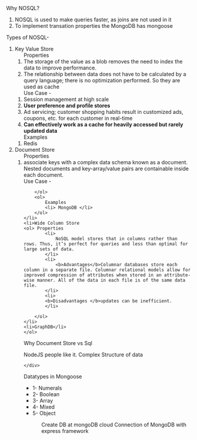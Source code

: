 <div>Why NOSQL?</div><ol>
	<li>NOSQL is used to make queries faster, as joins are not used in it</li>
	<li>To implement transation properties the MongoDB has mongoose </li>
			</ol>
Types of NOSQL-
<ol>
	<li>Key Value Store
		<ol> Properties
			<li>The storage of the value as a blob removes the need to index the data to improve performance.
			</li>
			<li> The relationship between data does not have to be calculated by a query language; there is no optimization performed. So they are used as cache </li>
		</ol>
		<ol> Use Case -
			<li>Session management at high scale </li>
			<li><b> User preference and profile stores </b> </li>
			<li> Ad servicing; customer shopping habits result in customized ads, coupons, etc. for each customer in real-time </li>
			<li><b> Can effectively work as a cache for heavily accessed but rarely updated data</b> </li>
		</ol>
		<ol>
			Examples
			<li> Redis </li>
		</ol>
	</li>
	<li>Document Store
		<ol> Properties
			<li>associate keys with a complex data schema known as a document. Nested documents and key-array/value pairs are containable inside each document.
			</li>
		</ol>
		<ol> Use Case -
			
		</ol>
		<ol>
			Examples
			<li> MongoDB </li>
		</ol>
	</li>
	<li>Wide Column Store
	<ol> Properties
			<li>
				NoSQL model stores that in columns rather than rows. Thus, it’s perfect for queries and less than optimal for large sets of data.
			</li>
			<li>
				<b>Advantages</b>Columnar databases store each column in a separate file. Columnar relational models allow for improved compression of attributes when stored in an attribute-wise manner. All of the data in each file is of the same data file.
			</li>
			<li>
			<b>Disadvantages </b>updates can be inefficient.
			</li>
			
		</ol>
	</li>
	<li>GraphDB</li>
	</ol>

Why Document Store vs Sql
<div>
	NodeJS people like it.
	Complex Structure of data
	
	</div>
	
Datatypes in Mongoose
<ul>
	<li>	1- Numerals </li> 
	<li>	2- Boolean </li>
	<li>	3- Array </li>
	<li>	4- Mixed </li> 
	<li>	5- Object </li>
<ul>
Create DB at mongoDB cloud
Connection of MongoDB with express framework
